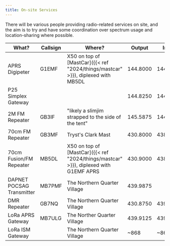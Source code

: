 ```yaml
---
title: On-site Services
---
```


There will be various people providing radio-related services on site, and the aim is to try and have some coordination over spectrum usage and location-sharing where possible.

|What?                    |Callsign | Where?                                |Output   |Input    | Who?         |Notes      |
|-------------------------|---------|---------------------------------------|---------|---------|--------------|-----------|
|APRS Digipeter           |G1EMF    |X50 on top of [MastCar]({{< ref "2024/things/mastcar" >}}), diplexed with MB5DL|144.8000 |144.8000 |Plett (M0PLL) |           |
|P25 Simplex Gateway      |         |                                       |144.8250 |144.8250 |Josh (M0JMO)  |           |
|2M FM Repeater           |GB3IF    |"likely a slimjim strapped to the side of the tent"|145.5875 |144.5875 |Jim (M0ZAH)   |118.8 CTCSS|
|70cm FM Repeater         |GB3MF    |Tryst's Clark Mast                     |430.8000 |438.4000 |Tryst (M0TRY) |118.8 CTCSS|
|70cm Fusion/FM Repeater  |MB5DL    |X50 on top of [MastCar]({{< ref "2024/things/mastcar" >}}), diplexed with G1EMF APRS|430.9000 |438.5000 |Jim (M0ZAH)   |118.8 CTCSS|
|DAPNET POCSAG Transmitter|MB7PMF   |The Northern Quarter Village           |439.9875 |         |Dan (M0NXN)   |[www](https://www.makerspace.org.uk/radio/mb7pmf/)| 
|DMR Repeater             |GB7NQ    |The Northern Quarter Village           |430.8750 |439.9125 |Malcom (M0VNA)|[www](https://www.makerspace.org.uk/radio/gb7nq/)|
|LoRa APRS Gateway        |MB7ULG   |The Norther Quarter Village            |439.9125 |439.9125 |Malcom (M0VNA)|[www](https://www.makerspace.org.uk/radio/mb7ulg/)|
|LoRa ISM Gateway         |         |The Northern Quarter Village           |~868     |~868     |Malcom (M0VNA)|[www](https://www.makerspace.org.uk/radio/lorawan/)|
